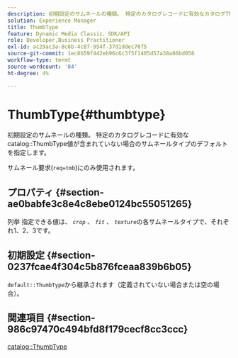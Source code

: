 ```yaml
---
description: 初期設定のサムネールの種類。 特定のカタログレコードに有効なカタログThumbType値が含まれていない場合のサムネールタイプのデフォルトを指定します。
solution: Experience Manager
title: ThumbType
feature: Dynamic Media Classic、SDK/API
role: Developer,Business Practitioner
exl-id: ac29ac3a-8c6b-4c87-954f-37d1ddec76f5
source-git-commit: 1ec8b59f442eb96c6c3f5f1405d57a38a86bd056
workflow-type: tm+mt
source-wordcount: '84'
ht-degree: 4%

---
```


# ThumbType{#thumbtype}

初期設定のサムネールの種類。 特定のカタログレコードに有効なcatalog::ThumbType値が含まれていない場合のサムネールタイプのデフォルトを指定します。

サムネール要求(`req=tmb`)にのみ使用されます。

## プロパティ {#section-ae0babfe3c8e4c8ebe0124bc55051265}

列挙 指定できる値は、 *`crop`* 、 *`fit`* 、 *`texture`*&#x200B;の各サムネールタイプで、それぞれ1、2、3です。

## 初期設定 {#section-0237fcae4f304c5b876fceaa839b6b05}

`default::ThumbType`から継承されます（定義されていない場合または空の場合）。

## 関連項目 {#section-986c97470c494bfd8f179cecf8cc3ccc}

[catalog::ThumbType](../../../../../is-api/image-catalog/image-serving-api-ref/c-image-catalog-reference/c-image-svg-data-reference/c-image-data-reference/r-thumbtype-cat.md#reference-41149ddffc8749cba2f8d9c8e2611e03)
